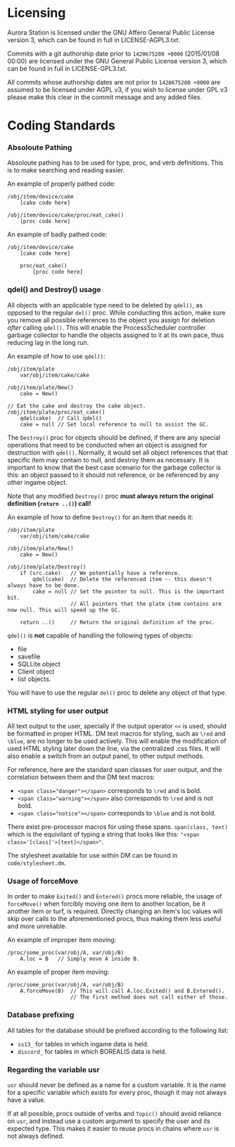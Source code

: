 # Licensing
Aurora Station is licensed under the GNU Affero General Public License version 3, which can be found in full in LICENSE-AGPL3.txt.

Commits with a git authorship date prior to `1420675200 +0000` (2015/01/08 00:00) are licensed under the GNU General Public License version 3, which can be found in full in LICENSE-GPL3.txt.

All commits whose authorship dates are not prior to `1420675200 +0000` are assumed to be licensed under AGPL v3, if you wish to license under GPL v3 please make this clear in the commit message and any added files.

# Coding Standards

### Absoloute Pathing
Absoloute pathing has to be used for type, proc, and verb definitions. This is to make searching and reading easier.

An example of properly pathed code:
```
/obj/item/device/cake
    [cake code here]

/obj/item/device/cake/proc/eat_cake()
    [proc code here]
```

An example of badly pathed code:
```
/obj/item/device/cake
    [cake code here]

    proc/eat_cake()
        [proc code here]
```

### qdel() and Destroy() usage
All objects with an applicable type need to be deleted by `qdel()`, as opposed to the regular `del()` proc. While conducting this action, make sure you remove all possible references to the object you assign for deletion *after* calling `qdel()`. This will enable the ProcessScheduler controller garbage collector to handle the objects assigned to it at its own pace, thus reducing lag in the long run.

An example of how to use `qdel()`:
```
/obj/item/plate
	var/obj/item/cake/cake

/obj/item/plate/New()
	cake = New()

// Eat the cake and destroy the cake object.
/obj/item/plate/proc/eat_cake()
	qdel(cake)	// Call qdel()
	cake = null	// Set local reference to null to assist the GC.
```

The `Destroy()` proc for objects should be defined, if there are any special operations that need to be conducted when an object is assigned for destruction with `qdel()`. Normally, it would set all object references that that specific item may contain to null, and destroy them as necessary. It is important to know that the best case scenario for the garbage collector is this: an object passed to it should not reference, or be referenced by any other ingame object.

Note that any modified `Destroy()` proc **must always return the original definition (`return ..()`) call!**

An example of how to define `Destroy()` for an item that needs it:
```
/obj/item/plate
	var/obj/item/cake/cake

/obj/item/plate/New()
	cake = New()

/obj/item/plate/Destroy()
	if (src.cake)	// We potentially have a reference.
		qdel(cake)	// Delete the referenced item -- this doesn't always have to be done.
		cake = null	// Set the pointer to null. This is the important bit.
					// All pointers that the plate item contains are now null. This will speed up the GC.

	return ..()		// Return the original definition of the proc.
```

`qdel()` is **not** capable of handling the following types of objects:
* file
* savefile
* SQLLite object
* Client object
* list objects.

You will have to use the regular `del()` proc to delete any object of that type.

### HTML styling for user output
All text output to the user, specially if the output operator `<<` is used, should be formatted in proper HTML. DM text macros for styling, such as `\red` and `\blue`, are no longer to be used actively. This will enable the modification of used HTML styling later down the line, via the centralized .css files. It will also enable a switch from an output panel, to other output methods.

For reference, here are the standard span classes for user output, and the correlation between them and the DM text macros:
* `<span class="danger"></span>` corresponds to `\red` and is bold.
* `<span class="warning"></span>` also corresponds to `\red` and is not bold.
* `<span class="notice"></span>` corresponds to `\blue` and is not bold.

There exist pre-processor macros for using these spans. `span(class, text)` which is the equivilant of typing a string that looks like this: `"<span class='[class]'>[text]</span>"`.

The stylesheet available for use within DM can be found in `code/stylesheet.dm`.

### Usage of forceMove
In order to make `Exited()` and `Entered()` procs more reliable, the usage of `forceMove()` when forcibly moving one item to another location, be it another item or turf, is required. Directly changing an item's loc values will skip over calls to the aforementioned procs, thus making them less useful and more unreliable.

An example of improper item moving:
```
/proc/some_proc(var/obj/A, var/obj/B)
	A.loc = B	// Simply move A inside B.
```

An example of proper item moving:
```
/proc/some_proc(var/obj/A, var/obj/B)
	A.forceMove(B)	// This will call A.loc.Exited() and B.Entered().
					// The first method does not call either of those.
```

### Database prefixing
All tables for the database should be prefixed according to the following list:
* `ss13_` for tables in which ingame data is held.
* `discord_` for tables in which BOREALIS data is held.

### Regarding the variable usr
`usr` should never be defined as a name for a custom variable. It is the name for a specific variable which exists for every proc, though it may not always have a value.

If at all possible, procs outside of verbs and `Topic()` should avoid reliance on `usr`, and instead use a custom argument to specify the user and its expected type. This makes it easier to reuse procs in chains where `usr` is not always defined.
